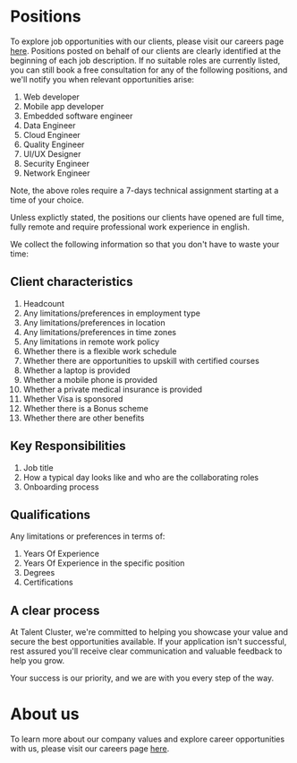 # Positions

To explore job opportunities with our clients, please visit our careers page [here](https://www.newjobs.gr/company/67039416f3a965ddb80caf71/jobs-at-talent-cluster). Positions posted on behalf of our clients are clearly identified at the beginning of each job description. If no suitable roles are currently listed, you can still book a free consultation for any of the following positions, and we'll notify you when relevant opportunities arise:

1. Web developer
1. Mobile app developer
1. Embedded software engineer
1. Data Engineer
1. Cloud Engineer
1. Quality Engineer
1. UI/UX Designer
1. Security Engineer
1. Network Engineer

Note, the above roles require a 7-days technical assignment starting at a time of your choice.

Unless explictly stated, the positions our clients have opened are full time, fully remote and require professional work experience in english.

We collect the following information so that you don't have to waste your time:

## Client characteristics

1. Headcount
1. Any limitations/preferences in employment type
1. Any limitations/preferences in location
1. Any limitations/preferences in time zones
1. Any limitations in remote work policy
1. Whether there is a flexible work schedule
1. Whether there are opportunities to upskill with certified courses
1. Whether a laptop is provided
1. Whether a mobile phone is provided
1. Whether a private medical insurance is provided
1. Whether Visa is sponsored
1. Whether there is a Bonus scheme
1. Whether there are other benefits

## Key Responsibilities

1. Job title
1. How a typical day looks like and who are the collaborating roles
1. Onboarding process

## Qualifications

Any limitations or preferences in terms of:

1. Years Of Experience
1. Years Of Experience in the specific position
1. Degrees
1. Certifications

## A clear process

At Talent Cluster, we're committed to helping you showcase your value and secure the best opportunities available. If your application isn't successful, rest assured you'll receive clear communication and valuable feedback to help you grow.

Your success is our priority, and we are with you every step of the way.

# About us

To learn more about our company values and explore career opportunities with us, please visit our careers page [here](https://www.newjobs.gr/company/67039416f3a965ddb80caf71/jobs-at-talent-cluster). 
